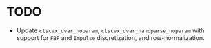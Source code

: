 # TODO

 - Update `ctscvx_dvar_noparam`, `ctscvx_dvar_handparse_noparam` with support for `FBP` and `Impulse` discretization, and row-normalization.